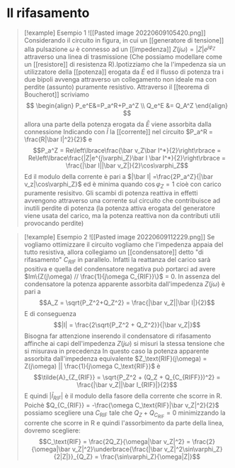 # Il rifasamento
>[!example] Esempio 1
>![[Pasted image 20220609105420.png]]
>Considerando il circuito in figura, in cui un [[generatore di tensione]] alla pulsazione $\omega$ è connesso ad un [[impedenza]] $Z(j\omega) = |Z|e^{j\varphi_Z}$ attraverso una linea di trasmissione (Che possiamo modellare come un [[resistore]] di resistenza R).Ipotizziamo che la l'impedenza sia un utilizzatore della [[potenza]] erogata da $\bar E$ ed il flusso di potenza tra i due bipoli avvenga attraverso un collegamento non ideale ma con perdite (assunto) puramente resistivo. 
>Attraverso il [[teorema di Boucherot]] scriviamo
>$$
>\begin{align}
>P_e^E&=P_a^R+P_a^Z \\
>Q_e^E &= Q_A^Z
>\end{align}
>$$
>allora una parte della potenza erogata da $\bar{E}$ viene assorbita dalla connessione
>Indicando con $\bar I$ la [[corrente]] nel circuito $P_a^R = \frac{R|\bar I|^2}{2}$ e
>$$P_a^Z = Re\left\lbrace\frac{\bar v_Z\bar I^*}{2}\right\rbrace = Re\left\lbrace\frac{|Z|e^{j\varphi_Z}\bar I \bar I^*}{2}\right\rbrace = \frac{|\bar I||\bar v_Z|}{2}\cos\varphi_Z$$
>Ed il modulo della corrente è pari a $|\bar I| =\frac{2P_a^Z}{|\bar v_z|\cos\varphi_Z}$ ed è minima quando $\cos\varphi_Z = 1$ cioè con carico puramente resisitvo.
>Gli scambi di potenza reattiva in effetti avvengono attraverso una corrente sul circuito che contribuisce ad inutili perdite di potenza (la potenza attiva erogata del generatore viene usata del carico, ma la potenza reattiva non da contributi utili provocando perdite)

>[!example] Esempio 2
>![[Pasted image 20220609112229.png]]
>Se vogliamo ottimizzare il circuito vogliamo che l'impedenza appaia del tutto resistiva, allora collegiamo un [[condensatore]] detto "di rifasamento" $C_{RIF}$ in parallelo. Infatti la reattanza del carico sarà positiva e quella del condensatore negativa può portarci ad avere $Im\{Z(j\omega) // \frac{1}{j\omega C_{RIF}}\}$ = 0.
>In assenza del condensatore la potenza apparente assorbita dall'impedenza $Z(j\omega)$ è pari a
>$$A_Z = \sqrt{P_Z^2+Q_Z^2} = \frac{|\bar v_Z||\bar I|}{2}$$
>E di conseguenza
>$$|I| = \frac{2\sqrt{P_Z^2 + Q_Z^2}}{|\bar v_Z|}$$
>Bisogna far attenzione inserendo il condensatore di rifasamento affinche ai capi dell'impedenza $Z(j\omega)$ si misuri la stessa tensione che si misurava in precedenza
>In questo caso la potenza apparente assorbita dall'impedenza equivalente
>$Z_\text{RIF}(j\omega) = Z(j\omega) || \frac{1}{j\omega C_\text{RIF}}$ è
>$$\tilde{A}_{Z_{RIF}} = \sqrt{P_Z^2 + (Q_Z + Q_{C_{RIFF}})^2} = \frac{|\bar v_Z||\bar I_{RIF}|}{2}$$
E quindi $|\bar I_{RIF}|$ è il modulo della fasore della corrente che scorre in R.
>Poichè $Q_{C_{RIF}} = -\frac{\omega C_\text{RIF}|\bar v_Z|^2}{2}$ possiamo scegliere una $C_\text{RIF}$ tale che $Q_Z + Q_{C_\text{RIF}} = 0$
 minimizzando la corrente che scorre in R e quindi l'assorbimento da parte della linea, dovremo scegliere:
 $$C_\text{RIF} = \frac{2Q_Z}{\omega|\bar v_Z|^2} = \frac{2}{\omega|\bar v_Z|^2}\underbrace{\frac{|\bar v_Z|^2\sin\varphi_Z}{2|Z|}}_{Q_Z} = \frac{\sin\varphi_Z}{\omega|Z|}$$